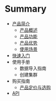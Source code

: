 # Summary

* [产品简介](README.md)
   * [产品概述](chan_pin_gai_shu.md)
   * [产品功能](chan_pin_gong_neng.md)
   * [产品优势](chan_pin_you_shi.md)
   * [使用场景](shi_yong_chang_jing.md)
* [快速入门](chapter1.md)
* 使用手册
   * 数据导入指南
   * 创建集群
* 购买指南
   * [产品定价与选购](chan_pin_ding_jia_yu_xuan_gou.md)
* [API](api.md)

